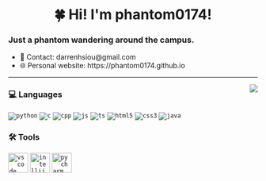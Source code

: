 <h1 align="center">🍀 Hi! I'm phantom0174!</h1>


### Just a phantom wandering around the campus.</p>
<ul>
	<li> 📎 Contact: darrenhsiou@gmail.com
	<li> 🌐 Personal website: https://phantom0174.github.io
</ul>

---

<img align="right" src="https://github-readme-stats.vercel.app/api?username=phantom0174&count_private=true&show_icons=true&theme=tokyonight&cache_seconds=1800">

### 💻 Languages
<div id="langs">
	<code><img src="https://icongr.am/devicon/python-original.svg?size=40" alt="python"></code>
	<code><img src="https://icongr.am/devicon/c-original.svg?size=40" alt="c"></code>
	<code><img src="https://icongr.am/devicon/cplusplus-original.svg?size=40" alt="cpp"></code>
	<code><img src="https://icongr.am/devicon/javascript-original.svg?size=40" alt="js"></code>
	<code><img src="https://icongr.am/devicon/typescript-original.svg?size=40" alt="ts"></code>
	<code><img src="https://icongr.am/devicon/html5-original.svg?size=40" alt="html5"></code>
	<code><img src="https://icongr.am/devicon/css3-original.svg?size=40" alt="css3"></code>
	<code><img src="https://icongr.am/devicon/java-original.svg?size=40&color=currentColor" alt="java"></code>
</div>

### 🛠️ Tools
<div id="tools">
	<code><img width=40 src="https://upload.wikimedia.org/wikipedia/commons/9/9a/Visual_Studio_Code_1.35_icon.svg" alt="vscode"></code>
	<code><img width=40 src="https://upload.wikimedia.org/wikipedia/commons/9/9c/IntelliJ_IDEA_Icon.svg" alt="intellij idea"></code>
	<code><img width=40 src="https://upload.wikimedia.org/wikipedia/commons/1/1d/PyCharm_Icon.svg" alt="pycharm"></code>
</div>
